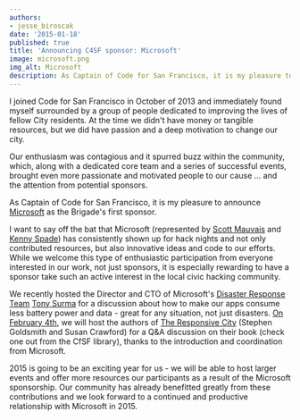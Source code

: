 ```yaml
---
authors:
- jesse_biroscak
date: '2015-01-18'
published: true
title: 'Announcing C4SF sponsor: Microsoft'
image: microsoft.png
img_alt: Microsoft
description: As Captain of Code for San Francisco, it is my pleasure to announce [Microsoft](http://www.microsoftbayarea.com/) as the Brigade's first sponsor.
---
```


I joined Code for San Francisco in October of 2013 and immediately found myself surrounded by a group of people dedicated to improving the lives of fellow City residents. At the time we didn't have money or tangible resources, but we did have passion and a deep motivation to change our city.

Our enthusiasm was contagious and it spurred buzz within the community, which, along with a dedicated core team and a series of successful events, brought even more passionate and motivated people to our cause ... and the attention from potential sponsors.

As Captain of Code for San Francisco, it is my pleasure to announce [Microsoft](http://www.microsoftbayarea.com/) as the Brigade's first sponsor.

I want to say off the bat that Microsoft (represented by [Scott Mauvais](http://www.microsoftbayarea.com/author/scottmauvais/) and [Kenny Spade](http://www.microsoftbayarea.com/author/kspade/)) has consistently shown up for hack nights and not only contributed resources, but also innovative ideas and code to our efforts. While we welcome this type of enthusiastic participation from everyone interested in our work, not just sponsors, it is especially rewarding to have a sponsor take such an active interest in the local civic hacking community.

We recently hosted the Director and CTO of Microsoft's [Disaster Response Team](http://www.microsoft.com/about/corporatecitizenship/en-us/serving-communities/disaster-and-humanitarian-response/) [Tony Surma](https://twitter.com/tonysurma) for a discussion about how to make our apps consume less battery power and data - great for any situation, not just disasters.  [On February 4th](http://www.meetup.com/Code-for-San-Francisco-Civic-Hack-Night/events/219643560/), we will host the authors of [The Responsive City](http://datasmart.ash.harvard.edu/responsivecity) (Stephen Goldsmith and Susan Crawford) for a Q&A discussion on their book (check one out from the CfSF library), thanks to the introduction and coordination from Microsoft. 

2015 is going to be an exciting year for us - we will be able to host larger events and offer more resources our participants as a result of the Microsoft sponsorship. Our community has already benefitted greatly from these contributions and we look forward to a continued and productive relationship with Microsoft in 2015.
